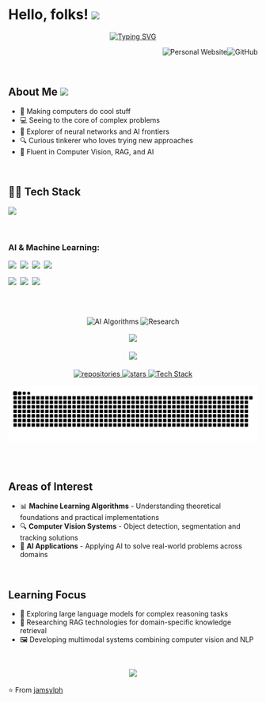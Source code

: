# Hello, folks! <img src="https://media.giphy.com/media/hvRJCLFzcasrR4ia7z/giphy.gif" width="28">

<div align="center">
  <a href="https://git.io/typing-svg"><img src="https://readme-typing-svg.herokuapp.com?font=Satisfy&size=32&duration=3000&pause=1000&color=00FFFF&center=true&vCenter=true&random=false&width=600&height=70&lines=PROGRESS+DAILY;ACTION+DRIVEN+BY+CURIOSITY" alt="Typing SVG" /></a>
</div>

<p align="right">
  <a href="https://jamsylph.top/" target="_blank" style="text-decoration: none;"><img src="https://img.shields.io/badge/Website-00FFFF?style=for-the-badge&logo=internet-explorer&logoColor=white" alt="Personal Website" /></a><a href="https://github.com/jamsylph" target="_blank" style="text-decoration: none;"><img src="https://img.shields.io/badge/GitHub-100000?style=for-the-badge&logo=github&logoColor=white" alt="GitHub" /></a>
</p>

<br>

## About Me <img src="https://media.giphy.com/media/VgCDAzcKvsR6OM0uWg/giphy.gif" width="35">
- 🔮 Making computers do cool stuff
- 💻 Seeing to the core of complex problems
- 🚀 Explorer of neural networks and AI frontiers
- 🔍 Curious tinkerer who loves trying new approaches
- 🤖 Fluent in Computer Vision, RAG, and AI

<br>

## 👨‍💻 Tech Stack
<p align="left">
  <a href="https://skillicons.dev">
    <img src="https://skillicons.dev/icons?i=python,cpp,pytorch,tensorflow,opencv,mysql,vscode,linux,git,docker,vim,bash" />
  </a>
</p>

<br>

### AI & Machine Learning:
<p>
  <img src="https://img.shields.io/badge/Machine_Learning-4B8BBE?style=for-the-badge&logoColor=black&labelColor=00FFFF" />&nbsp;
  <img src="https://img.shields.io/badge/Computer_Vision-5C3EE8?style=for-the-badge&logoColor=black&labelColor=00FFFF" />&nbsp;
  <img src="https://img.shields.io/badge/Deep_Learning-FF6F00?style=for-the-badge&logoColor=black&labelColor=00FFFF" />&nbsp;
  <img src="https://img.shields.io/badge/NLP-9CF?style=for-the-badge&logoColor=black&labelColor=00FFFF" />
</p>

<p>
  <img src="https://img.shields.io/badge/Object_Detection-CD5C5C?style=for-the-badge&logoColor=black&labelColor=00FFFF" />&nbsp;
  <img src="https://img.shields.io/badge/RAG-8B00FF?style=for-the-badge&logoColor=black&labelColor=00FFFF" />&nbsp;
  <img src="https://img.shields.io/badge/Data_Analysis-25A162?style=for-the-badge&logoColor=black&labelColor=00FFFF" />
</p>

<br><br>

<div align="center">
  <img src="https://img.shields.io/badge/AI_EXPERTISE-ALGORITHMS-00FFFF?style=for-the-badge&logo=python" alt="AI Algorithms" />
  <img src="https://img.shields.io/badge/RESEARCH-ONGOING-00FFFF?style=for-the-badge&logo=tensorflow" alt="Research" />
</div>

<br>

<div align="center">
  <img src="https://github-readme-stats-silk-two.vercel.app/api?username=jamsylph&show_icons=true&hide_border=true&count_private=true&bg_color=0D1117&title_color=00FFFF&text_color=FFFFFF&icon_color=FF00FF&hide=issues,contribs" />
</div>

<br>

<div align="center">
  <img src="https://github-readme-stats-silk-two.vercel.app/api/top-langs/?username=jamsylph&layout=compact&hide_border=true&bg_color=0D1117&title_color=00FFFF&text_color=FFFFFF" />
</div>

<br>

<div align="center">
  <a href="https://github.com/jamsylph?tab=repositories" title="Explore repositories">
    <img src="https://img.shields.io/badge/REPOSITORIES-7+-00FFFF?style=for-the-badge&logo=github" alt="repositories" />
  </a>
  <a href="https://github.com/jamsylph?tab=stars">
    <img src="https://img.shields.io/badge/STARS-90+-00FFFF?style=for-the-badge&logo=github" alt="stars" />
  </a>
  <a href="https://github.com/jamsylph">
    <img src="https://img.shields.io/badge/TECH_STACK-DIVERSE-FF00FF?style=for-the-badge&logo=tensorflow" alt="Tech Stack" />
  </a>
</div>

<br>

<div align="center">
  <picture>
    <source media="(prefers-color-scheme: dark)" srcset="https://github.com/jamsylph/jamsylph/blob/output/github-contribution-grid-snake-dark.svg" />
    <source media="(prefers-color-scheme: light)" srcset="https://github.com/jamsylph/jamsylph/blob/output/github-contribution-grid-snake.svg" />
    <img alt="github-snake" src="https://github.com/jamsylph/jamsylph/blob/output/github-contribution-grid-snake.svg" />
  </picture>
</div>

<br><br>

## Areas of Interest
- 📊 **Machine Learning Algorithms** - Understanding theoretical foundations and practical implementations
- 🔍 **Computer Vision Systems** - Object detection, segmentation and tracking solutions
- 🧠 **AI Applications** - Applying AI to solve real-world problems across domains

<br>

## Learning Focus
- 🧠 Exploring large language models for complex reasoning tasks
- 🔄 Researching RAG technologies for domain-specific knowledge retrieval
- 🖼️ Developing multimodal systems combining computer vision and NLP

<br>

<p align="center"> 
  <img src="https://komarev.com/ghpvc/?username=jamsylph&color=00FFFF" />
</p>

⭐️ From [jamsylph](https://github.com/jamsylph)
